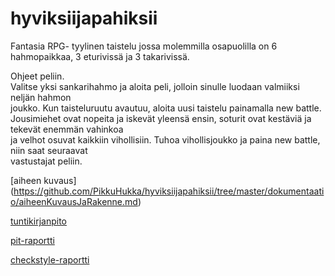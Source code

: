 # hyviksiijapahiksii
Fantasia RPG- tyylinen taistelu jossa molemmilla osapuolilla on 6 hahmopaikkaa, 3 eturivissä ja 3 takarivissä.


Ohjeet peliin.  
Valitse yksi sankarihahmo ja aloita peli, jolloin sinulle luodaan valmiiksi neljän hahmon  
joukko. Kun taisteluruutu avautuu, aloita uusi taistelu painamalla new battle.  
Jousimiehet ovat nopeita ja iskevät yleensä ensin, soturit ovat kestäviä ja tekevät enemmän vahinkoa  
ja velhot osuvat kaikkiin vihollisiin. Tuhoa vihollisjoukko ja paina new battle, niin saat seuraavat  
vastustajat peliin.



[aiheen kuvaus] (https://github.com/PikkuHukka/hyviksiijapahiksii/tree/master/dokumentaatio/aiheenKuvausJaRakenne.md)


[tuntikirjanpito](https://github.com/PikkuHukka/hyviksiijapahiksii/tree/master/dokumentaatio/tuntikirjanpito.md)


[pit-raportti](https://htmlpreview.github.io/?https://github.com/PikkuHukka/hyviksiijapahiksii/tree/master/dokumentaatio/pit-raportti/201703052035/index.html)


[checkstyle-raportti](https://htmlpreview.github.io/?https://github.com/PikkuHukka/hyviksiijapahiksii/tree/master/dokumentaatio/Checkstyle-raportti/checkstyle.html)
